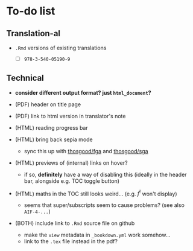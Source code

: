 # To-do list

## Translation-al

- `.Rmd` versions of existing translations
  + [ ] `978-3-540-05190-9`


## Technical

- **consider different output format? just `html_document`?**

- (PDF) header on title page
- (PDF) link to html version in translator's note
- (HTML) reading progress bar
- (HTML) bring back sepia mode
  + sync this up with [thosgood/fga](https://github.com/thosgood/fga) and [thosgood/sga](https://github.com/thosgood/sga)
- (HTML) previews of (internal) links on hover?
  + if so, **definitely** have a way of disabling this (ideally in the header bar, alongside e.g. TOC toggle button)
- (HTML) maths in the TOC still looks weird... (e.g. $f^!$ won't display)
  + seems that super/subscripts seem to cause problems? (see also `AIF-4-...`)
- (BOTH) include link to `.Rmd` source file on github
  + make the `view` metadata in `_bookdown.yml` work somehow...
  + link to the `.tex` file instead in the pdf?

